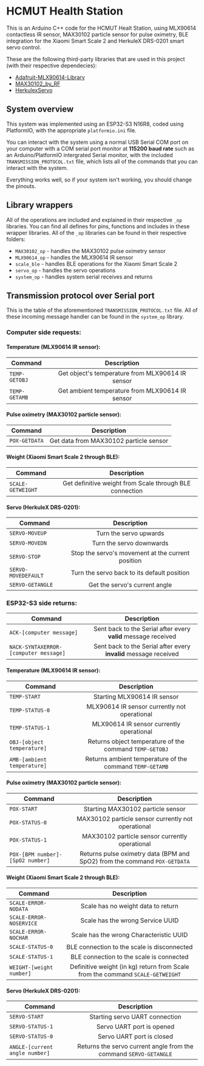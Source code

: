 # HCMUT Health Station
This is an Arduino C++ code for the HCMUT Healt Station, using MLX90614 contactless IR sensor, MAX30102 particle sensor for pulse oximetry, BLE integration for the Xiaomi Smart Scale 2 and HerkuleX DRS-0201 smart servo control.

These are the following third-party libraries that are used in this project (with their respective dependecies):
* [Adafruit-MLX90614-Library](https://github.com/adafruit/Adafruit-MLX90614-Library)
* [MAX30102_by_RF](https://github.com/aromring/MAX30102_by_RF)
* [HerkulexServo](https://github.com/cesarvandevelde/HerkulexServo)

## System overview
This system was implemented using an ESP32-S3 N16R8, coded using PlatformIO, with the appropriate `platformio.ini` file.

You can interact with the system using a normal USB Serial COM port on your computer with a COM serial port monitor at **115200 baud rate** such as an Arduino/PlatformIO intergrated Serial monitor, with the included `TRANSMISSION_PROTOCOL.txt` file, which lists all of the commands that you can interact with the system.

Everything works well, so if your system isn't working, you should change the pinouts.

## Library wrappers
All of the operations are included and explained in their respective `_op` libraries. You can find all defines for pins, functions and includes in these wrapper libraries. All of the `_op` libraries can be found in their respective folders:
* `MAX30102_op` - handles the MAX30102 pulse oximetry sensor
* `MLX90614_op` - handles the MLX90614 IR sensor
* `scale_ble` - handles BLE operations for the Xiaomi Smart Scale 2
* `servo_op` - handles the servo operations
* `system_op` - handles system serial receives and returns

## Transmission protocol over Serial port
This is the table of the aforementioned `TRANSMISSION_PROTOCOL.txt` file. All of these incoming message handler can be found in the `system_op` library.

### Computer side requests:

#### Temperature (MLX90614 IR sensor):
|Command          | Description                                        |
| --------------- |:--------------------------------------------------:|
| `TEMP-GETOBJ`   | Get object's temperature from MLX90614 IR sensor   |
| `TEMP-GETAMB`   | Get ambient temperature from MLX90614 IR sensor    |

#### Pulse oximetry (MAX30102 particle sensor):
|Command          | Description                                |
| --------------- |:------------------------------------------:|
| `POX-GETDATA`   | Get data from MAX30102 particle sensor     |

#### Weight (Xiaomi Smart Scale 2 through BLE):
|Command                  | Description                                                 |
| ----------------------- |:-----------------------------------------------------------:|
| `SCALE-GETWEIGHT`       | Get definitive weight from Scale through BLE connection     |

#### Servo (HerkuleX DRS-0201):
|Command              | Description                                           |
| ------------------- |:-----------------------------------------------------:|
| `SERVO-MOVEUP`      | Turn the servo upwards                                |
| `SERVO-MOVEDN `     | Turn the servo downwards                              |
| `SERVO-STOP`        | Stop the servo's movement at the current position     |
| `SERVO-MOVEDEFAULT` | Turn the servo back to its default position           |
| `SERVO-GETANGLE`    | Get the servo's current angle                         |

### ESP32-S3 side returns:
|Command                                  | Description                                                         |
| --------------------------------------- |:-----------------------------------------------------------------:  |
| `ACK-[computer message]`                | Sent back to the Serial after every **valid** message received      |
| `NACK-SYNTAXERROR-[computer message]`   | Sent back to the Serial after every **invalid** message received    |
#### Temperature (MLX90614 IR sensor):
|Command                      | Description                                               |
| --------------------------- |:---------------------------------------------------------:|
| `TEMP-START`                | Starting MLX90614 IR sensor                               |
| `TEMP-STATUS-0`             | MLX90614 IR sensor currently not operational              |
| `TEMP-STATUS-1`             | MLX90614 IR sensor currently operational                  |
| `OBJ-[object temperature]`  | Returns object temperature of the command `TEMP-GETOBJ`   |
| `AMB-[ambient temperature]` | Returns ambient temperature of the command `TEMP-GETAMB`  |

#### Pulse oximetry (MAX30102 particle sensor):
|Command                            | Description                                                                  |
| --------------------------------- |:----------------------------------------------------------------------------:|
| `POX-START`                       | Starting MAX30102 particle sensor                                            |
| `POX-STATUS-0`                    | MAX30102 particle sensor currently not operational                           |
| `POX-STATUS-1`                    | MAX30102 particle sensor currently operational                               |
| `POX-[BPM number]-[SpO2 number]`  | Returns pulse oximetry data (BPM and SpO2) from the command `POX-GETDATA`    |

#### Weight (Xiaomi Smart Scale 2 through BLE):
|Command                    | Description                                                                       |
| --------------------------|:---------------------------------------------------------------------------------:|
| `SCALE-ERROR-NODATA`      | Scale has no weight data to return                                                |
| `SCALE-ERROR-NOSERVICE`   | Scale has the wrong Service UUID                                                  |
| `SCALE-ERROR-NOCHAR`      | Scale has the wrong Characteristic UUID                                           |
| `SCALE-STATUS-0`          | BLE connection to the scale is disconnected                                       |
| `SCALE-STATUS-1`          | BLE connection to the scale is connected                                          |
| `WEIGHT-[weight number]`  | Definitive weight (in kg) return from Scale from the command `SCALE-GETWEIGHT`    |

#### Servo (HerkuleX DRS-0201):
|Command                        | Description                                                       |
| ----------------------------- |:-----------------------------------------------------------------:|
| `SERVO-START`                 | Starting servo UART connection                                    |
| `SERVO-STATUS-1 `             | Servo UART port is opened                                         |
| `SERVO-STATUS-0`              | Servo UART port is closed                                         |
| `ANGLE-[current angle number]`| Returns the servo current angle from the command `SERVO-GETANGLE` |